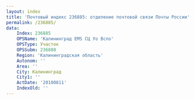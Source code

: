 ```yaml
---
layout: index
title: 'Почтовый индекс 236885: отделение почтовой связи Почты России'
permalink: /236885/
data:
    Index: 236885
    OPSName: 'Калининград EMS СЦ Уо Вспо'
    OPSType: Участок
    OPSSubm: 236880
    Region: 'Калининградская область'
    Autonom: ''
    Area: ''
    City: Калининград
    City1: ''
    ActDate: '20100811'
    IndexOld: ''
---
```

